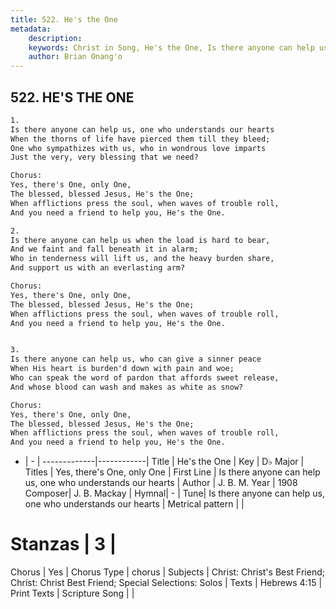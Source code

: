 ```yaml
---
title: 522. He's the One
metadata:
    description: 
    keywords: Christ in Song, He's the One, Is there anyone can help us, one who understands our hearts, Yes, there's One, only One
    author: Brian Onang'o
---
```



## 522. HE'S THE ONE

```txt
1.
Is there anyone can help us, one who understands our hearts
When the thorns of life have pierced them till they bleed;
One who sympathizes with us, who in wondrous love imparts
Just the very, very blessing that we need?

Chorus:
Yes, there's One, only One,
The blessed, blessed Jesus, He's the One;
When afflictions press the soul, when waves of trouble roll,
And you need a friend to help you, He's the One.

2.
Is there anyone can help us when the load is hard to bear,
And we faint and fall beneath it in alarm;
Who in tenderness will lift us, and the heavy burden share,
And support us with an everlasting arm? 

Chorus:
Yes, there's One, only One,
The blessed, blessed Jesus, He's the One;
When afflictions press the soul, when waves of trouble roll,
And you need a friend to help you, He's the One.


3.
Is there anyone can help us, who can give a sinner peace
When His heart is burden'd down with pain and woe;
Who can speak the word of pardon that affords sweet release,
And whose blood can wash and makes as white as snow? 

Chorus:
Yes, there's One, only One,
The blessed, blessed Jesus, He's the One;
When afflictions press the soul, when waves of trouble roll,
And you need a friend to help you, He's the One.

```

- |   -  |
-------------|------------|
Title | He's the One |
Key | D♭ Major |
Titles | Yes, there's One, only One |
First Line | Is there anyone can help us, one who understands our hearts |
Author | J. B. M.
Year | 1908
Composer| J. B. Mackay |
Hymnal|  - |
Tune| Is there anyone can help us, one who understands our hearts |
Metrical pattern | |
# Stanzas | 3 |
Chorus | Yes |
Chorus Type | chorus |
Subjects | Christ: Christ's Best Friend; Christ: Christ Best Friend; Special Selections: Solos |
Texts | Hebrews 4:15 |
Print Texts | 
Scripture Song |  |
  

